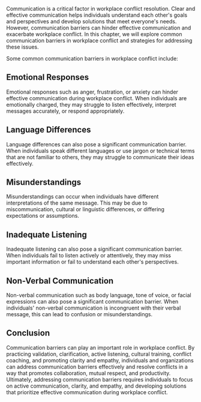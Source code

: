 

Communication is a critical factor in workplace conflict resolution. Clear and effective communication helps individuals understand each other's goals and perspectives and develop solutions that meet everyone's needs. However, communication barriers can hinder effective communication and exacerbate workplace conflict. In this chapter, we will explore common communication barriers in workplace conflict and strategies for addressing these issues.

Some common communication barriers in workplace conflict include:

## Emotional Responses

Emotional responses such as anger, frustration, or anxiety can hinder effective communication during workplace conflict. When individuals are emotionally charged, they may struggle to listen effectively, interpret messages accurately, or respond appropriately.

## Language Differences

Language differences can also pose a significant communication barrier. When individuals speak different languages or use jargon or technical terms that are not familiar to others, they may struggle to communicate their ideas effectively.

## Misunderstandings

Misunderstandings can occur when individuals have different interpretations of the same message. This may be due to miscommunication, cultural or linguistic differences, or differing expectations or assumptions.

## Inadequate Listening

Inadequate listening can also pose a significant communication barrier. When individuals fail to listen actively or attentively, they may miss important information or fail to understand each other's perspectives.

## Non-Verbal Communication

Non-verbal communication such as body language, tone of voice, or facial expressions can also pose a significant communication barrier. When individuals' non-verbal communication is incongruent with their verbal message, this can lead to confusion or misunderstandings.

## Conclusion

Communication barriers can play an important role in workplace conflict. By practicing validation, clarification, active listening, cultural training, conflict coaching, and promoting clarity and empathy, individuals and organizations can address communication barriers effectively and resolve conflicts in a way that promotes collaboration, mutual respect, and productivity. Ultimately, addressing communication barriers requires individuals to focus on active communication, clarity, and empathy, and developing solutions that prioritize effective communication during workplace conflict.
